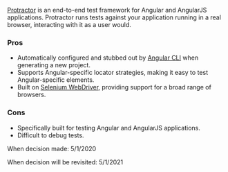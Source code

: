 [Protractor](https://protractortest.org) is an end-to-end test framework for Angular and AngularJS applications. Protractor runs tests against your application running in a real browser, interacting with it as a user would.

### Pros

- Automatically configured and stubbed out by [Angular CLI]() when generating a new project.
- Supports Angular-specific locator strategies, making it easy to test Angular-specific elements.
- Built on [Selenium WebDriver](https://www.selenium.dev/), providing support for a broad range of browsers.

### Cons

- Specifically built for testing Angular and AngularJS applications.
- Difficult to debug tests.

When decision made: 5/1/2020

When decision will be revisited: 5/1/2021